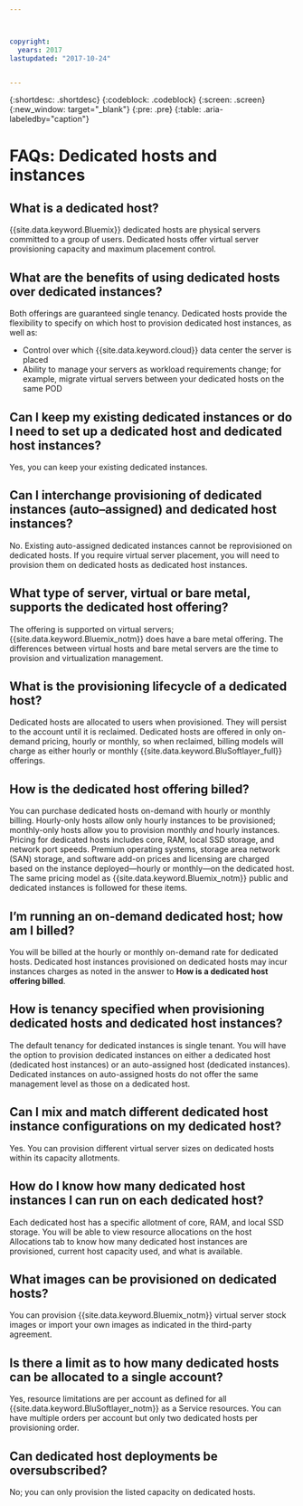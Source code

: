 ```yaml
---



copyright:
  years: 2017
lastupdated: "2017-10-24"


---
```


{:shortdesc: .shortdesc}
{:codeblock: .codeblock}
{:screen: .screen}
{:new_window: target="_blank"}
{:pre: .pre}
{:table: .aria-labeledby="caption"}


# FAQs: Dedicated hosts and instances

## What is a dedicated host?
{{site.data.keyword.Bluemix}} dedicated hosts are physical servers committed to a group of users. Dedicated hosts offer virtual server provisioning capacity and maximum placement control.

## What are the benefits of using dedicated hosts over dedicated instances?
Both offerings are guaranteed single tenancy. Dedicated hosts provide the flexibility to specify on which host to provision dedicated host instances, as well as: 
   * Control over which {{site.data.keyword.cloud}} data center the server is placed
   * Ability to manage your servers as workload requirements change; for example, migrate virtual servers between your dedicated hosts on the same POD

## Can I keep my existing dedicated instances or do I need to set up a dedicated host and dedicated host instances?
Yes, you can keep your existing dedicated instances. 

## Can I interchange provisioning of dedicated instances (auto–assigned) and dedicated host instances?
No. Existing auto-assigned dedicated instances cannot be reprovisioned on dedicated hosts. If you require virtual server placement, you will need to provision them on dedicated hosts as dedicated host instances.

## What type of server, virtual or bare metal, supports the dedicated host offering?
The offering is supported on virtual servers; {{site.data.keyword.Bluemix_notm}} does have a bare metal offering. The differences between virtual hosts and bare metal servers are the time to provision and virtualization management.

## What is the provisioning lifecycle of a dedicated host?
Dedicated hosts are allocated to users when provisioned. They will persist to the account until it is reclaimed. Dedicated hosts are offered in only on-demand pricing, hourly or monthly, so when reclaimed, billing models will charge as either hourly or monthly {{site.data.keyword.BluSoftlayer_full}} offerings.

## How is the dedicated host offering billed?
You can purchase dedicated hosts on-demand with hourly or monthly billing. Hourly-only hosts allow only hourly instances to be provisioned; monthly-only hosts allow you to provision monthly *and* hourly instances. Pricing for dedicated hosts includes core, RAM, local SSD storage, and network port speeds. Premium operating systems, storage area network (SAN) storage, and software add-on prices and licensing are charged based on the instance deployed—hourly or monthly—on the dedicated host. The same pricing model as {{site.data.keyword.Bluemix_notm}} public and dedicated instances is followed for these items.

## I’m running an on-demand dedicated host; how am I billed?
You will be billed at the hourly or monthly on-demand rate for dedicated hosts. Dedicated host instances provisioned on dedicated hosts may incur instances charges as noted in the answer to **How is a dedicated host offering billed**.

## How is tenancy specified when provisioning dedicated hosts and dedicated host instances?
The default tenancy for dedicated instances is single tenant. You will have the option to provision dedicated instances on either a dedicated host (dedicated host instances) or an auto-assigned host (dedicated instances). Dedicated instances on auto-assigned hosts do not offer the same management level as those on a dedicated host.

## Can I mix and match different dedicated host instance configurations on my dedicated host?
Yes. You can provision different virtual server sizes on dedicated hosts within its capacity allotments.

## How do I know how many dedicated host instances I can run on each dedicated host?
Each dedicated host has a specific allotment of core, RAM, and local SSD storage. You will be able to view resource allocations on the host Allocations tab to know how many dedicated host instances are provisioned, current host capacity used, and what is available.

## What images can be provisioned on dedicated hosts?
You can provision {{site.data.keyword.Bluemix_notm}} virtual server stock images or import your own images as indicated in the third-party agreement.

## Is there a limit as to how many dedicated hosts can be allocated to a single account?
Yes, resource limitations are per account as defined for all {{site.data.keyword.BluSoftlayer_notm}} as a Service resources. You can have multiple orders per account but only two dedicated hosts per provisioning order.

## Can dedicated host deployments be oversubscribed?
No; you can only provision the listed capacity on dedicated hosts.

